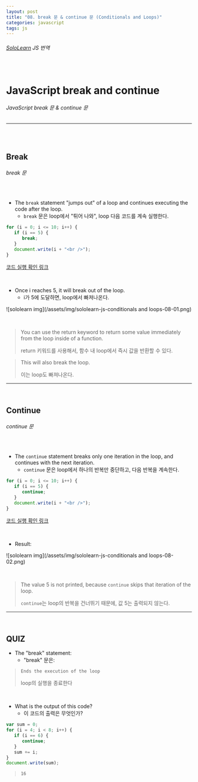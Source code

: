 ```yaml
---
layout: post
title: "08. break 문 & continue 문 (Conditionals and Loops)"
categories: javascript
tags: js
---
```


###### [SoloLearn](https://www.sololearn.com) JS 번역

<br>

# JavaScript break and continue

###### JavaScript break 문 & continue 문

------

<br>

<br>

## Break

###### break 문

<br>

- The `break` statement "jumps out" of a loop and continues executing the code after the loop.
  - `break` 문은 loop에서 "튀어 나와", loop 다음 코드를 계속 실행한다.

```js
for (i = 0; i <= 10; i++) {
   if (i == 5) {
      break;
   }
   document.write(i + "<br />");
}
```

[코드 실행 확인 링크](https://code.sololearn.com/673/#js)

<br>

- Once i reaches 5, it will break out of the loop.
  - i가 5에 도달하면, loop에서 빠져나온다.

![sololearn img](/assets/img/sololearn-js-conditionals and loops-08-01.png)

<br>

> You can use the return keyword to return some value immediately from the loop inside of a function.
>
> return 키워드를 사용해서, 함수 내 loop에서 즉시 값을 반환할 수 있다.

> This will also break the loop.
>
> 이는 loop도 빠져나온다.

------

<br>

## Continue

###### continue 문

<br>

- The `continue` statement breaks only one iteration in the loop, and continues with the next iteration.
  - `continue` 문은 loop에서 하나의 반복만 중단하고, 다음 반복을 계속한다.

```js
for (i = 0; i <= 10; i++) {
   if (i == 5) {
      continue;
   }
   document.write(i + "<br />");
}
```

[코드 실행 확인 링크](https://code.sololearn.com/674/#js)

<br>

- Result:

![sololearn img](/assets/img/sololearn-js-conditionals and loops-08-02.png)

<br>

> The value 5 is not printed, because `continue` skips that iteration of the loop.
>
> `continue`는 loop의 반복을 건너뛰기 때문에, 값 5는 출력되지 않는다.

------

<br>

## QUIZ

- The "break" statement:
  - "break" 문은:

> `Ends the execution of the loop`
>
> loop의 실행을 종료한다

<br>

- What is the output of this code?
  - 이 코드의 출력은 무엇인가?

```js
var sum = 0;
for (i = 4; i < 8; i++) {
   if (i == 6) {
      continue;
   }
   sum += i;
}
document.write(sum);
```

> `16`

<br>